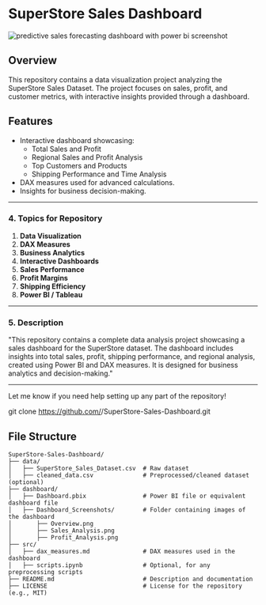 # SuperStore Sales Dashboard


![predictive sales forecasting dashboard with power bi screenshot](https://github.com/user-attachments/assets/8776db07-1de3-412f-813e-40489d5b6dfa)

## Overview
This repository contains a data visualization project analyzing the SuperStore Sales Dataset. The project focuses on sales, profit, and customer metrics, with interactive insights provided through a dashboard.

## Features
- Interactive dashboard showcasing:
  - Total Sales and Profit
  - Regional Sales and Profit Analysis
  - Top Customers and Products
  - Shipping Performance and Time Analysis
- DAX measures used for advanced calculations.
- Insights for business decision-making.

  
---

### **4. Topics for Repository**
1. **Data Visualization**
2. **DAX Measures**
3. **Business Analytics**
4. **Interactive Dashboards**
5. **Sales Performance**
6. **Profit Margins**
7. **Shipping Efficiency**
8. **Power BI / Tableau**

---

### **5. Description**
"This repository contains a complete data analysis project showcasing a sales dashboard for the SuperStore dataset. The dashboard includes insights into total sales, profit, shipping performance, and regional analysis, created using Power BI and DAX measures. It is designed for business analytics and decision-making."  

---

Let me know if you need help setting up any part of the repository!


  git clone https://github.com/<your-username>/SuperStore-Sales-Dashboard.git


## File Structure
```plaintext
SuperStore-Sales-Dashboard/
├── data/
│   ├── SuperStore_Sales_Dataset.csv  # Raw dataset
│   ├── cleaned_data.csv              # Preprocessed/cleaned dataset (optional)
├── dashboard/
│   ├── Dashboard.pbix                # Power BI file or equivalent dashboard file
│   ├── Dashboard_Screenshots/        # Folder containing images of the dashboard
│       ├── Overview.png
│       ├── Sales_Analysis.png
│       ├── Profit_Analysis.png
├── src/
│   ├── dax_measures.md               # DAX measures used in the dashboard
│   ├── scripts.ipynb                 # Optional, for any preprocessing scripts
├── README.md                         # Description and documentation
├── LICENSE                           # License for the repository (e.g., MIT)
